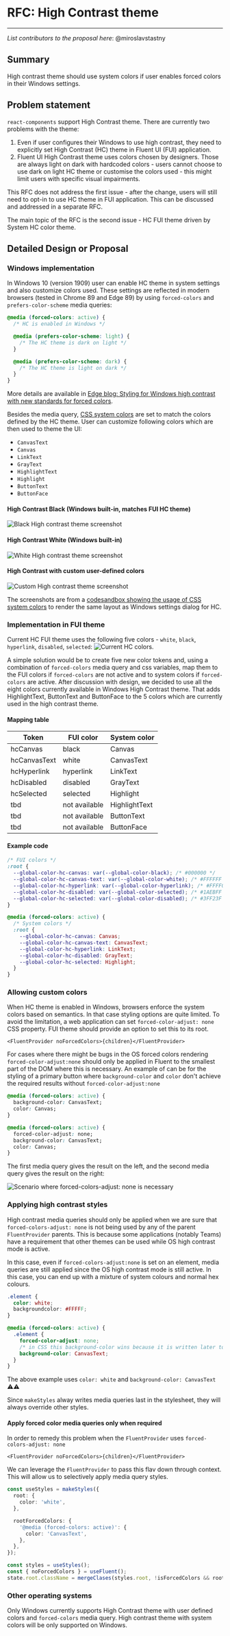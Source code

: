 # RFC: High Contrast theme

---

_List contributors to the proposal here_: @miroslavstastny

## Summary

High contrast theme should use system colors if user enables forced colors in their Windows settings.

## Problem statement

<!--
Why are we making this change? What problem are we solving? What do we expect to gain from this?

This section is important as the motivation or problem statement is indepenent from the proposed change. Even if this RFC is not accepted this Motivation can be used for alternative solutions.

In the end, please make sure to present a neutral Problem statement, rather than one that motivates a particular solution
-->

`react-components` support High Contrast theme. There are currently two problems with the theme:

1. Even if user configures their Windows to use high contrast, they need to explicitly set High Contrast (HC) theme in Fluent UI (FUI) application.
2. Fluent UI High Contrast theme uses colors chosen by designers. Those are always light on dark with hardcoded colors - users cannot choose to use dark on light HC theme or customise the colors used - this might limit users with specific visual impairments.

This RFC does not address the first issue - after the change, users will still need to opt-in to use HC theme in FUI application. This can be discussed and addressed in a separate RFC.

The main topic of the RFC is the second issue - HC FUI theme driven by System HC color theme.

## Detailed Design or Proposal

### Windows implementation

In Windows 10 (version 1909) user can enable HC theme in system settings and also customize colors used. These settings are reflected in modern browsers (tested in Chrome 89 and Edge 89) by using `forced-colors` and `prefers-color-scheme` media queries:

```css
@media (forced-colors: active) {
  /* HC is enabled in Windows */

  @media (prefers-color-scheme: light) {
    /* The HC theme is dark on light */
  }

  @media (prefers-color-scheme: dark) {
    /* The HC theme is light on dark */
  }
}
```

More details are available in [Edge blog: Styling for Windows high contrast with new standards for forced colors](https://blogs.windows.com/msedgedev/2020/09/17/styling-for-windows-high-contrast-with-new-standards-for-forced-colors/).

Besides the media query, [CSS system colors](https://www.w3.org/TR/css-color-4/#css-system-colors) are set to match the colors defined by the HC theme. User can customize following colors which are then used to theme the UI:

- `CanvasText`
- `Canvas`
- `LinkText`
- `GrayText`
- `HighlightText`
- `Highlight`
- `ButtonText`
- `ButtonFace`

#### High Contrast Black (Windows built-in, matches FUI HC theme)

![Black High contrast theme screenshot](../assets/high-contrast-theme-black.png)

#### High Contrast White (Windows built-in)

![White High contrast theme screenshot](../assets/high-contrast-theme-white.png)

#### High Contrast with custom user-defined colors

![Custom High contrast theme screenshot](../assets/high-contrast-theme-custom.png)

The screenshots are from a [codesandbox showing the usage of CSS system colors](https://codesandbox.io/s/high-contrast-1usny?file=/index.html) to render the same layout as Windows settings dialog for HC.

### Implementation in FUI theme

Current HC FUI theme uses the following five colors - `white`, `black`, `hyperlink`, `disabled`, `selected`:
![Current HC colors](../assets/high-contrast-theme-current-colors.png).

A simple solution would be to create five new color tokens and, using a combination of `forced-colors` media query and css variables, map them to the FUI colors if `forced-colors` are not active and to system colors if `forced-colors` are active.
After discussion with design, we decided to use all the eight colors currently available in Windows High Contrast theme. That adds HighlightText, ButtonText and ButtonFace to the 5 colors which are currently used in the high contrast theme.

#### Mapping table

| Token        | FUI color     | System color  |
| ------------ | ------------- | ------------- |
| hcCanvas     | black         | Canvas        |
| hcCanvasText | white         | CanvasText    |
| hcHyperlink  | hyperlink     | LinkText      |
| hcDisabled   | disabled      | GrayText      |
| hcSelected   | selected      | Highlight     |
| tbd          | not available | HighlightText |
| tbd          | not available | ButtonText    |
| tbd          | not available | ButtonFace    |

#### Example code

```css
/* FUI colors */
:root {
  --global-color-hc-canvas: var(--global-color-black); /* #000000 */
  --global-color-hc-canvas-text: var(--global-color-white); /* #FFFFFF */
  --global-color-hc-hyperlink: var(--global-color-hyperlink); /* #FFFF00 */
  --global-color-hc-disabled: var(--global-color-selected); /* #1AEBFF */
  --global-color-hc-selected: var(--global-color-disabled); /* #3FF23F */
}

@media (forced-colors: active) {
  /* System colors */
  :root {
    --global-color-hc-canvas: Canvas;
    --global-color-hc-canvas-text: CanvasText;
    --global-color-hc-hyperlink: LinkText;
    --global-color-hc-disabled: GrayText;
    --global-color-hc-selected: Highlight;
  }
}
```

### Allowing custom colors

When HC theme is enabled in Windows, browsers enforce the system colors based on semantics. In that case styling options are quite limited. To avoid the limitation, a web application can set `forced-color-adjust: none` CSS property. FUI theme should provide an option to set this to its root.

```tsx
<FluentProvider noForcedColors>{children}</FluentProvider>
```

For cases where there might be bugs in the OS forced colors rendering `forced-color-adjust:none` should only be applied in Fluent to the smallest part
of the DOM where this is necessary. An example of can be for the styling of a primary button where `background-color` and `color` don't achieve the
required results without `forced-color-adjust:none`

```css
@media (forced-colors: active) {
  background-color: CanvasText;
  color: Canvas;
}

@media (forced-colors: active) {
  forced-color-adjust: none;
  background-color: CanvasText;
  color: Canvas;
}
```

The first media query gives the result on the left, and the second media query gives the result on the right:

![Scenario where forced-colors-adjust: none is necessary](../assets/force-color-adjust-necessary.png)

### Applying high contrast styles

High contrast media queries should only be applied when we are sure that `forced-colors-adjust: none` is not being used
by any of the parent `FluentProvider` parents. This is because some applications (notably Teams) have a requirement that
other themes can be used while OS high contrast mode is active.

In this case, even if `forced-colors-adjust:none` is set on an element, media queries are still applied since the OS
high contrast mode is still active. In this case, you can end up with a mixture of system colours and normal hex colours.

```css
.element {
  color: white;
  backgroundcolor: #FFFFF;
}

@media (forced-colors: active) {
  .element {
    forced-color-adjust: none;
    /* in CSS this background-color wins because it is written later to DOM */
    background-color: CanvasText;
  }
}
```

The above example uses `color: white` and `background-color: CanvasText` ⚠️⚠️

Since `makeStyles` alway writes media queries last in the stylesheet, they will always override other styles.

#### Apply forced color media queries only when required

In order to remedy this problem when the `FluentProvider` uses `forced-colors-adjust: none`

```tsx
<FluentProvider noForcedColors>{children}</FluentProvider>
```

We can leverage the `FluentProvider` to pass this flav down through context. This will allow us to selectively apply media query styles.

```ts
const useStyles = makeStyles({
  root: {
    color: 'white',
  },

  rootForcedColors: {
    '@media (forced-colors: active)': {
      color: 'CanvasText',
    },
  },
});

const styles = useStyles();
const { noForcedColors } = useFluent();
state.root.className = mergeClases(styles.root, !isForcedColors && rootForcedColors);
```

### Other operating systems

Only Windows currently supports High Contrast theme with user defined colors and `forced-colors` media query. High contrast theme with system colors will be only supported on Windows.
